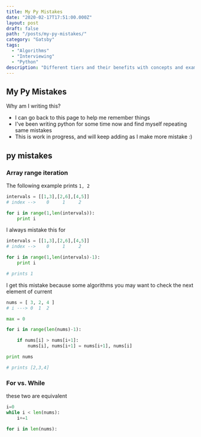 ```yaml
---
title: My Py Mistakes
date: "2020-02-17T17:51:00.000Z"
layout: post
draft: false
path: "/posts/my-py-mistakes/"
category: "Gatsby"
tags:
  - "Algorithms"
  - "Interviewing"
  - "Python"
description: "Different tiers and their benefits with concepts and examples"
---
```



## My Py Mistakes

Why am I writing this?
- I can go back to this page to help me remember things
- I've been writing python for some time now and find myself repeating same mistakes
- This is work in progress, and will keep adding as I make more mistake :) 

## py mistakes

### Array range iteration

The following example prints `1, 2`
```python
intervals = [[1,3],[2,6],[4,5]]
# index -->    0     1     2

for i in range(1,len(intervals)):
	print i
```
I always mistake this for 
```python
intervals = [[1,3],[2,6],[4,5]]
# index -->    0     1     2

for i in range(1,len(intervals)-1):
	print i

# prints 1
```
I get this mistake because some algorithms you may want to check the next element of current 
```python
nums = [ 3, 2, 4 ]
# i ---> 0  1  2

max = 0

for i in range(len(nums)-1):

	if nums[i] > nums[i+1]:
		nums[i], nums[i+1] = nums[i+1], nums[i]

print nums

# prints [2,3,4]
```

### For vs. While
these two are equivalent
```python
i=0
while i < len(nums):
	i+=1
```
```python
for i in len(nums):

